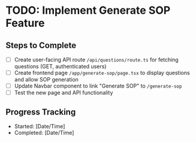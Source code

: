 # TODO: Implement Generate SOP Feature

## Steps to Complete

- [ ] Create user-facing API route `/api/questions/route.ts` for fetching questions (GET, authenticated users)
- [ ] Create frontend page `/app/generate-sop/page.tsx` to display questions and allow SOP generation
- [ ] Update Navbar component to link "Generate SOP" to `/generate-sop`
- [ ] Test the new page and API functionality

## Progress Tracking

- Started: [Date/Time]
- Completed: [Date/Time]
